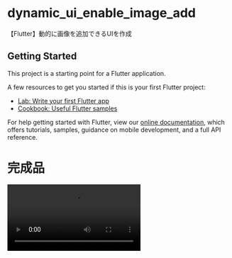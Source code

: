 # dynamic_ui_enable_image_add

【Flutter】動的に画像を追加できるUIを作成

## Getting Started

This project is a starting point for a Flutter application.

A few resources to get you started if this is your first Flutter project:

- [Lab: Write your first Flutter app](https://flutter.dev/docs/get-started/codelab)
- [Cookbook: Useful Flutter samples](https://flutter.dev/docs/cookbook)

For help getting started with Flutter, view our
[online documentation](https://flutter.dev/docs), which offers tutorials,
samples, guidance on mobile development, and a full API reference.

# 完成品

![Sample](https://user-images.githubusercontent.com/75112184/137586598-d0ca98e1-7141-4ff7-a6cc-2c107acfdc05.mov)